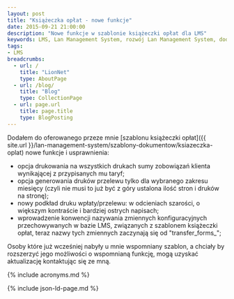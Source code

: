 ```yaml
---
layout: post
title: "Książeczka opłat - nowe funkcje"
date: 2015-09-21 21:00:00
description: "Nowe funkcje w szablonie książeczki opłat dla LMS"
keywords: LMS, Lan Management System, rozwój Lan Management System, dodatki, komponenty, LMS GIT, LMS INET, książeczka opłat, druki polecenia wpłaty, druki  przelewu
tags:
- LMS
breadcrumbs:
  - url: /
    title: "LionNet"
    type: AboutPage
  - url: /blog/
    title: "Blog"
    type: CollectionPage
  - url: page.url
    title: page.title
    type: BlogPosting
---
```


Dodałem do oferowanego przeze mnie 
[szablonu książeczki opłat]({{ site.url }}/lan-management-system/szablony-dokumentow/ksiazeczka-oplat)
nowe funkcje i usprawnienia:

 * opcja drukowania na wszystkich drukach sumy zobowiązań klienta wynikającej z
przypisanych mu taryf;
 * opcja generowania druków przelewu tylko dla wybranego zakresu miesięcy (czyli 
nie musi to już być z góry ustalona ilość stron i druków na stronę);
 * nowy podkład druku wpłaty/przelewu: w odcieniach szarości, o większym kontraście
i bardziej ostrych napisach;
 * wprowadzenie konwencji nazywania zmiennych konfiguracyjnych przechowywanych w
bazie LMS, związanych z szablonem książeczki opłat, teraz nazwy tych zmiennych 
zaczynają się od "transfer_forms_";

Osoby które już wcześniej nabyły u mnie wspomniany szablon, a chciały by rozszerzyć
jego możliwości o wspomnianą funkcję, mogą uzyskać aktualizację kontaktując się ze mną.


{% include acronyms.md %}

{% include json-ld-page.md %}
